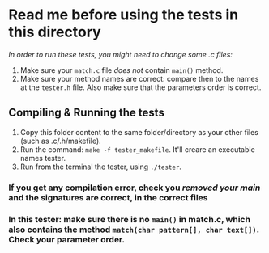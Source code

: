 # Read me before using the tests in this directory
_In order to run these tests, you might need to change some *.c* files:_
1. Make sure your `match.c` file *does not* contain `main()` method.
2. Make sure your method names are correct: compare then to the names at the `tester.h` file. Also make sure that the parameters order is correct.

## Compiling & Running the tests
1. Copy this folder content to the same folder/directory as your other files (such as .c/.h/makefile).
2. Run the command: `make -f tester_makefile`. It'll creare an executable names tester.
3. Run from the terminal the tester, using `./tester`.

### If you get any compilation error, check you *removed your main* and the signatures are correct, in the correct files
### In this tester: make sure there is no `main()` in match.c, which also contains the method `match(char pattern[], char text[])`. Check your parameter order.
